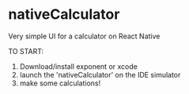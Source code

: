 # nativeCalculator

Very simple UI for a calculator on React Native

TO START:
1) Download/install exponent or xcode
2) launch the 'nativeCalculator' on the IDE simulator
3) make some calculations!
